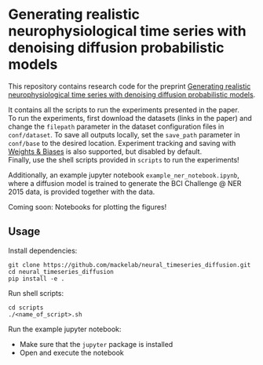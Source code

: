 # Generating realistic neurophysiological time series with denoising diffusion probabilistic models

This repository contains research code for the preprint [Generating realistic neurophysiological time series with denoising diffusion probabilistic models](https://www.biorxiv.org/content/10.1101/2023.08.23.554148v1).

It contains all the scripts to run the experiments presented in the paper.  
To run the experiments, first download the datasets (links in the paper) and change the `filepath` parameter in the dataset configuration files in `conf/dataset`. To save all outputs locally, set the `save_path` parameter in `conf/base` to the desired location. Experiment tracking and saving with [Weights & Biases](https://wandb.ai/site) is also supported, but disabled by default.  
Finally, use the shell scripts provided in `scripts` to run the experiments! 

Additionally, an example jupyter notebook `example_ner_notebook.ipynb`, where a diffusion model is trained to generate the BCI Challenge @ NER 2015 data, is provided together with the data.

Coming soon: Notebooks for plotting the figures!


## Usage

Install dependencies:
```shell
git clone https://github.com/mackelab/neural_timeseries_diffusion.git
cd neural_timeseries_diffusion
pip install -e .
```

Run shell scripts:
```shell
cd scripts
./<name_of_script>.sh
```

Run the example jupyter notebook:
- Make sure that the `jupyter` package is installed
- Open and execute the notebook


